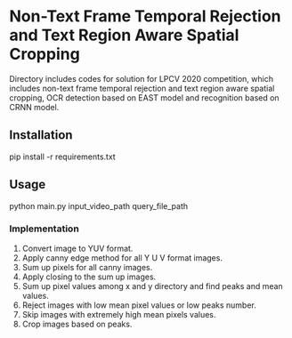 # Non-Text Frame Temporal Rejection and Text Region Aware Spatial Cropping
Directory includes codes for solution for LPCV 2020 competition, which includes non-text frame temporal rejection and text region
aware spatial cropping, OCR detection based on EAST model and recognition based on CRNN model.
## Installation
pip install -r requirements.txt
## Usage
python main.py input_video_path query_file_path
### Implementation
1. Convert image to YUV format.
2. Apply canny edge method for all Y U V format images.
3. Sum up pixels for all canny images.
4. Apply closing to the sum up images.
5. Sum up pixel values among x and y directory and find peaks and mean values.
6. Reject images with low mean pixel values or low peaks number.
7. Skip images with extremely high mean pixels values.
8. Crop images based on peaks.
